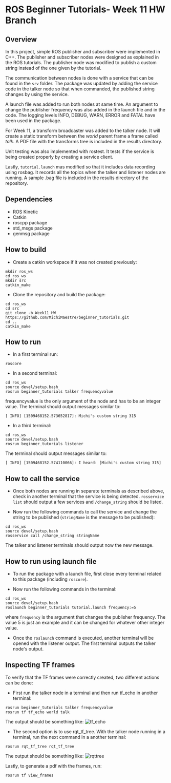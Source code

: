 # ROS Beginner Tutorials- Week 11 HW Branch

## Overview

In this project, simple ROS publisher and subscriber were implemented in C++. The publisher and subscriber nodes were designed as explained in the ROS tutorials. The publisher node was modified to publish a custom string instead of the one given by the tutorial.

The communication between nodes is done with a service that can be found in the `srv` folder. The package was updated by adding the service code in the talker node so that when commanded, the published string changes by using the service.

A launch file was added to run both nodes at same time. An argument to change the publisher frequency was also added in the launch file and in the code.
The logging levels INFO, DEBUG, WARN, ERROR and FATAL have been used in the package. 

For Week 11, a transform broadcaster was added to the talker node. It will create a static transform between the _world_ parent frame a frame called _talk_. A PDF file with the transforms tree is included in the results directory.

Unit testing was also implemented with rostest. It tests if the service is being created properly by creating a service client.

Lastly, `tutorial.launch` mas modified so that it includes data recording using rosbag. It records all the topics when the talker and listener nodes are running. A sample .bag file is included in the results directory of the repository.


## Dependencies

* ROS Kinetic
* Catkin
* roscpp package
* std_msgs package
* genmsg package

## How to build

* Create a catkin workspace if it was not created previously:

```
mkdir ros_ws
cd ros_ws
mkdir src
catkin_make
```
* Clone the repository and build the package:
```
cd ros_ws
cd src
git clone -b Week11_HW https://github.com/MichiMaestre/beginner_tutorials.git
cd ..
catkin_make
```

## How to run

* In a first terminal run:

```
roscore
```
* In a second terminal:
```
cd ros_ws
source devel/setup.bash
rosrun beginner_tutorials talker frequencyvalue
```
frequencyvalue is the only argument of the node and has to be an integer value. The terminal should output messages similar to:

`[ INFO] [1509468152.573652817]: Michi's custom string 315`

* In a third terminal:
```
cd ros_ws
source devel/setup.bash
rosrun beginner_tutorials listener
```
The terminal should output messages similar to:

`[ INFO] [1509468152.574110066]: I heard: [Michi's custom string 315]`


## How to call the service

* Once both nodes are running in separate terminals as described above, check in another terminal that the service is being detected. `rosservice list` should output a few services and `/change_string` should be listed.

* Now run the following commands to call the service and change the string to be published (`stringName` is the message to be published):
```
cd ros_ws
source devel/setup.bash
rosservice call /change_string stringName
```
The talker and listener terminals should output now the new message.

## How to run using launch file

* To run the package with a launch file, first close every terminal related to this package (including `roscore`).

* Now run the following commands in the terminal:
```
cd ros_ws
source devel/setup.bash
roslaunch beginner_tutorials tutorial.launch frequency:=5
```
where `frequency` is the argument that changes the publisher frequency. The value 5 is just an example and it can be changed for whatever other integer value.

* Once the `roslaunch` command is executed, another terminal will be opened with the listener output. The first terminal outputs the talker node's output.

## Inspecting TF frames

To verify that the TF frames were correctly created, two different actions can be done:

* First run the talker node in a terminal and then run tf_echo in another terminal:

```
rosrun beginner_tutorials talker frequencyvalue
rosrun tf tf_echo world talk
```
The output should be something like:
![tf_echo](/home/michi/Pictures/week11_1.png?raw=true)

* The second option is to use rqt_tf_tree. With the talker node running in a terminal, run the next command in a another terminal:

```
rosrun rqt_tf_tree rqt_tf_tree 
```

The output should be something like:
![rqttree](/home/michi/Pictures/rqt_tree.png?raw=true)

Lastly, to generate a pdf with the frames, run:

```
rosrun tf view_frames
```
